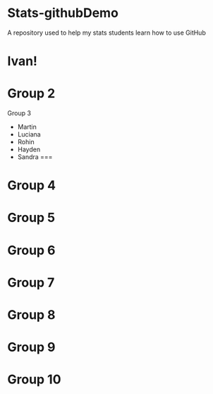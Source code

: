 # Stats-githubDemo
A repository used to help my stats students learn how to use GitHub

Ivan!
===

Group 2
===

Group 3
- Martin
- Luciana
- Rohin
- Hayden
- Sandra
===

Group 4
===

Group 5
===

Group 6
===

Group 7
===

Group 8
===

Group 9
===

Group 10
===
